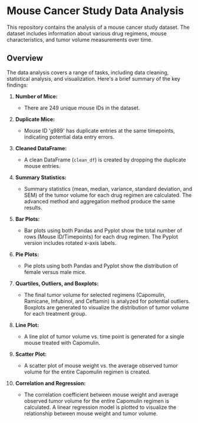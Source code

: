 # Mouse Cancer Study Data Analysis

This repository contains the analysis of a mouse cancer study dataset. The dataset includes information about various drug regimens, mouse characteristics, and tumor volume measurements over time.

## Overview

The data analysis covers a range of tasks, including data cleaning, statistical analysis, and visualization. Here's a brief summary of the key findings:

1. **Number of Mice:**
   - There are 249 unique mouse IDs in the dataset.

2. **Duplicate Mice:**
   - Mouse ID 'g989' has duplicate entries at the same timepoints, indicating potential data entry errors.

3. **Cleaned DataFrame:**
   - A clean DataFrame (`clean_df`) is created by dropping the duplicate mouse entries.

4. **Summary Statistics:**
   - Summary statistics (mean, median, variance, standard deviation, and SEM) of the tumor volume for each drug regimen are calculated. The advanced method and aggregation method produce the same results.

5. **Bar Plots:**
   - Bar plots using both Pandas and Pyplot show the total number of rows (Mouse ID/Timepoints) for each drug regimen. The Pyplot version includes rotated x-axis labels.

6. **Pie Plots:**
   - Pie plots using both Pandas and Pyplot show the distribution of female versus male mice.

7. **Quartiles, Outliers, and Boxplots:**
   - The final tumor volume for selected regimens (Capomulin, Ramicane, Infubinol, and Ceftamin) is analyzed for potential outliers. Boxplots are generated to visualize the distribution of tumor volume for each treatment group.

8. **Line Plot:**
   - A line plot of tumor volume vs. time point is generated for a single mouse treated with Capomulin.

9. **Scatter Plot:**
   - A scatter plot of mouse weight vs. the average observed tumor volume for the entire Capomulin regimen is created.

10. **Correlation and Regression:**
    - The correlation coefficient between mouse weight and average observed tumor volume for the entire Capomulin regimen is calculated. A linear regression model is plotted to visualize the relationship between mouse weight and tumor volume.

